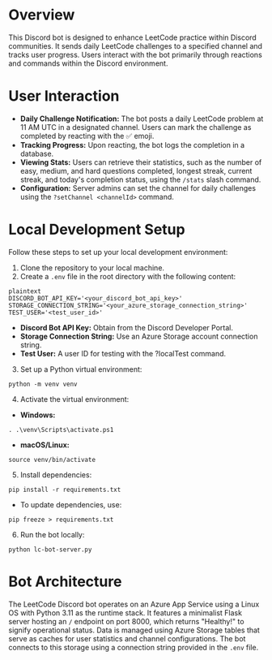 # Overview
This Discord bot is designed to enhance LeetCode practice within Discord communities. It sends daily LeetCode challenges to a specified channel and tracks user progress. Users interact with the bot primarily through reactions and commands within the Discord environment.

# User Interaction
- **Daily Challenge Notification:** The bot posts a daily LeetCode problem at 11 AM UTC in a designated channel. Users can mark the challenge as completed by reacting with the ✅ emoji.
- **Tracking Progress:** Upon reacting, the bot logs the completion in a database.
- **Viewing Stats:** Users can retrieve their statistics, such as the number of easy, medium, and hard questions completed, longest streak, current streak, and today's completion status, using the `/stats` slash command.
- **Configuration:** Server admins can set the channel for daily challenges using the `?setChannel <channelId>` command.

# Local Development Setup
Follow these steps to set up your local development environment:

1. Clone the repository to your local machine.
2. Create a `.env` file in the root directory with the following content:
```
plaintext
DISCORD_BOT_API_KEY='<your_discord_bot_api_key>'
STORAGE_CONNECTION_STRING='<your_azure_storage_connection_string>'
TEST_USER='<test_user_id>'
```
- **Discord Bot API Key:** Obtain from the Discord Developer Portal.
- **Storage Connection String:** Use an Azure Storage account connection string.
- **Test User:** A user ID for testing with the ?localTest command.
3. Set up a Python virtual environment:
```
python -m venv venv
```
4. Activate the virtual environment:
- **Windows:**
```
. .\venv\Scripts\activate.ps1
```
- **macOS/Linux:**
```
source venv/bin/activate
```
5. Install dependencies:
```
pip install -r requirements.txt
```
- To update dependencies, use:
```
pip freeze > requirements.txt
```
6. Run the bot locally:
```
python lc-bot-server.py
```

# Bot Architecture
The LeetCode Discord bot operates on an Azure App Service using a Linux OS with Python 3.11 as the runtime stack. It features a minimalist Flask server hosting an `/` endpoint on port 8000, which returns "Healthy!" to signify operational status. Data is managed using Azure Storage tables that serve as caches for user statistics and channel configurations. The bot connects to this storage using a connection string provided in the `.env` file.
